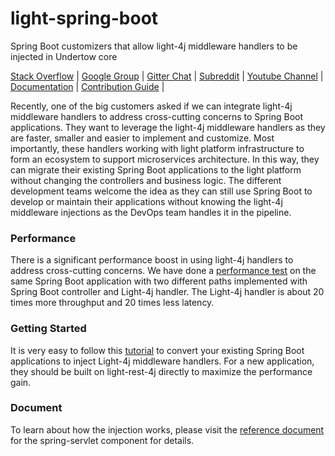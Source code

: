 # light-spring-boot
Spring Boot customizers that allow light-4j middleware handlers to be injected in Undertow core

[Stack Overflow](https://stackoverflow.com/questions/tagged/light-4j) |
[Google Group](https://groups.google.com/forum/#!forum/light-4j) |
[Gitter Chat](https://gitter.im/networknt/light-4j) |
[Subreddit](https://www.reddit.com/r/lightapi/) |
[Youtube Channel](https://www.youtube.com/channel/UCHCRMWJVXw8iB7zKxF55Byw) |
[Documentation](https://doc.networknt.com/style/light-spring-boot/) |
[Contribution Guide](https://doc.networknt.com/contribute/) |

Recently, one of the big customers asked if we can integrate light-4j middleware handlers to address cross-cutting concerns to Spring Boot applications. They want to leverage the light-4j middleware handlers as they are faster, smaller and easier to implement and customize. Most importantly, these handlers working with light platform infrastructure to form an ecosystem to support microservices architecture. In this way, they can migrate their existing Spring Boot applications to the light platform without changing the controllers and business logic. The different development teams welcome the idea as they can still use Spring Boot to develop or maintain their applications without knowing the light-4j middleware injections as the DevOps team handles it in the pipeline. 


### Performance

There is a significant performance boost in using light-4j handlers to address cross-cutting concerns. We have done a [performance test](https://doc.networknt.com/benchmark/spring-boot/) on the same Spring Boot application with two different paths implemented with Spring Boot controller and Light-4j handler. The Light-4j handler is about 20 times more throughput and 20 times less latency. 

### Getting Started

It is very easy to follow this [tutorial](https://doc.networknt.com/tutorial/springboot/servlet/) to convert your existing Spring Boot applications to inject Light-4j middleware handlers. For a new application, they should be built on light-rest-4j directly to maximize the performance gain. 


### Document

To learn about how the injection works, please visit the [reference document](https://doc.networknt.com/style/light-spring-boot/servlet/) for the spring-servlet component for details. 

